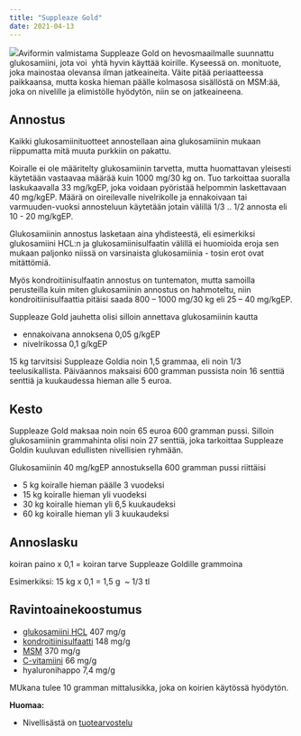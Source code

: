 ```yaml
---
title: "Suppleaze Gold"
date: 2021-04-13
---
```


[![](images/Suppleaze_Gold-250x250.jpg)](https://www.katiska.eu/wp-content/uploads/2021/04/Suppleaze_Gold.jpg)Aviformin valmistama Suppleaze Gold on hevosmaailmalle suunnattu glukosamiini, jota voi  yhtä hyvin käyttää koirille. Kyseessä on. monituote, joka mainostaa olevansa ilman jatkeaineita. Väite pitää periaatteessa paikkaansa, mutta koska hieman päälle kolmasosa sisällöstä on MSM:ää, joka on nivelille ja elimistölle hyödytön, niin se on jatkeaineena.

## Annostus

Kaikki glukosamiinituotteet annostellaan aina glukosamiinin mukaan riippumatta mitä muuta purkkiin on pakattu. 

Koiralle ei ole määritelty glukosamiinin tarvetta, mutta huomattavan yleisesti käytetään vastaavaa määrää kuin 1000 mg/30 kg on. Tuo tarkoittaa suoralla laskukaavalla 33 mg/kgEP, joka voidaan pyöristää helpommin laskettavaan 40 mg/kgEP. Määrä on oireilevalle nivelrikolle ja ennakoivaan tai varmuuden-vuoksi annosteluun käytetään jotain välillä 1/3 .. 1/2 annosta eli 10 - 20 mg/kgEP.

Glukosamiinin annostus lasketaan aina yhdisteestä, eli esimerkiksi glukosamiini HCL:n ja glukosamiinisulfaatin välillä ei huomioida eroja sen mukaan paljonko niissä on varsinaista glukosamiinia - tosin erot ovat mitättömiä.

Myös kondroitiinisulfaatin annostus on tuntematon, mutta samoilla perusteilla kuin miten glukosamiinin annostus on hahmoteltu, niin kondroitiinisulfaattia pitäisi saada 800 – 1000 mg/30 kg eli 25 – 40 mg/kgEP.

Suppleaze Gold jauhetta olisi silloin annettava glukosamiinin kautta

- ennakoivana annoksena 0,05 g/kgEP
- nivelrikossa 0,1 g/kgEP

15 kg tarvitsisi Suppleaze Goldia noin 1,5 grammaa, eli noin 1/3 teelusikallista. Päiväannos maksaisi 600 gramman pussista noin 16 senttiä senttiä ja kuukaudessa hieman alle 5 euroa.

## Kesto

Suppleaze Gold maksaa noin noin 65 euroa 600 gramman pussi. Silloin glukosamiinin grammahinta olisi noin 27 senttiä, joka tarkoittaa Suppleaze Goldin kuuluvan edullisten nivellisien ryhmään. 

Glukosamiinin 40 mg/kgEP annostuksella 600 gramman pussi riittäisi

- 5 kg koiralle hieman päälle 3 vuodeksi
- 15 kg koiralle hieman yli vuodeksi
- 30 kg koiralle hieman yli 6,5 kuukaudeksi
- 60 kg koiralle hieman yli 3 kuukaudeksi

## Annoslasku

koiran paino x 0,1 = koiran tarve Suppleaze Goldille grammoina

Esimerkiksi: 15 kg x 0,1 = 1,5 g  ~ 1/3 tl 

## Ravintoainekoostumus

- [glukosamiini HCL](https://www.katiska.eu/tieto/koira-nivelet/glukosamiini-koiralle/) 407 mg/g
- [kondroitiinisulfaatti](https://www.katiska.eu/tieto/koira-nivelet/kondroitiinisulfaatti/) 148 mg/g
- [MSM](https://www.katiska.eu/tieto/koira-nivelet/msm/) 370 mg/g
- [C-vitamiini](https://www.katiska.eu/tieto/koira-tarve-vitamiini/c-vitamiini-koiralle/) 66 mg/g
- hyaluronihappo 7,4 mg/g

MUkana tulee 10 gramman mittalusikka, joka on koirien käytössä hyödytön.

**Huomaa:**

- Nivellisästä on [tuotearvostelu](https://www.katiska.eu/tieto/koira-tuotearvostelu-nivel/suppleaze-gold/)
